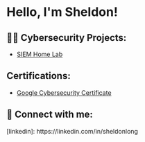 <h1>Hello, I'm Sheldon! </h1>

<h2>👨‍💻 Cybersecurity Projects:</h2>

  - [SIEM Home Lab](https://github.com/joshmadakor1/4chan-Image-Analysis-Middleware-C964) <b><i></b></i>

<h2> Certifications:</h2>

- [Google Cybersecurity Certificate](https://coursera.org/share/e05b9a2a067c9530ca0fd5d67d166a61)

<h2> 🤳 Connect with me:</h2>
[linkedin]: https://linkedin.com/in/sheldonlong

